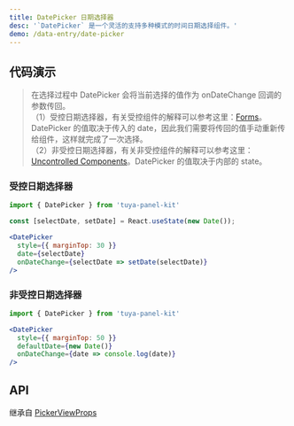 ```yaml
---
title: DatePicker 日期选择器
desc: '`DatePicker` 是一个灵活的支持多种模式的时间日期选择组件。'
demo: /data-entry/date-picker
---
```


## 代码演示

> 在选择过程中 DatePicker 会将当前选择的值作为 onDateChange 回调的参数传回。<br />
> （1）受控日期选择器，有关受控组件的解释可以参考这里：[Forms](https://reactjs.org/docs/forms.html)。DatePicker 的值取决于传入的 date，因此我们需要将传回的值手动重新传给组件，这样就完成了一次选择。<br />
> （2）非受控日期选择器，有关非受控组件的解释可以参考这里：[Uncontrolled Components](https://reactjs.org/docs/uncontrolled-components.html)。DatePicker 的值取决于内部的 state。

### 受控日期选择器

```jsx
import { DatePicker } from 'tuya-panel-kit'

const [selectDate, setDate] = React.useState(new Date());

<DatePicker
  style={{ marginTop: 30 }}
  date={selectDate}
  onDateChange={selectDate => setDate(selectDate)}
/>
```

### 非受控日期选择器

```jsx
import { DatePicker } from 'tuya-panel-kit'

<DatePicker
  style={{ marginTop: 50 }}
  defaultDate={new Date()}
  onDateChange={date => console.log(date)}
/>
```

## API

继承自 [PickerViewProps](/docs/data-entry/picker-view#api)

<API name="DatePickerProps" />
